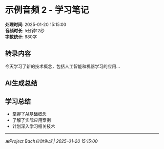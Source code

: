 # 示例音频 2 - 学习笔记

**处理时间**: 2025-01-20 15:15:00  
**音频时长**: 5分钟12秒  
**字数统计**: 680字

## 转录内容
今天学习了新的技术概念，包括人工智能和机器学习的应用...

## AI生成总结
## 学习总结

- 掌握了AI基础概念
- 了解了实际应用案例
- 计划深入学习相关技术

---
*由Project Bach自动生成 | 2025-01-20 15:15:00*
